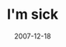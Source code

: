 ---
layout: base.njk
title : 'I&#39;m sick' 
view_title : 'I&#39;m sick' 
year : '2007' 
date : '2007-12-18' 
img_file : '/drawing/imsick.png' 
html_file : 'imsick' 
next_html : 'nowimlost.html' 
year_order : '307' 
permalink : "title/{{html_file}}.html"
---